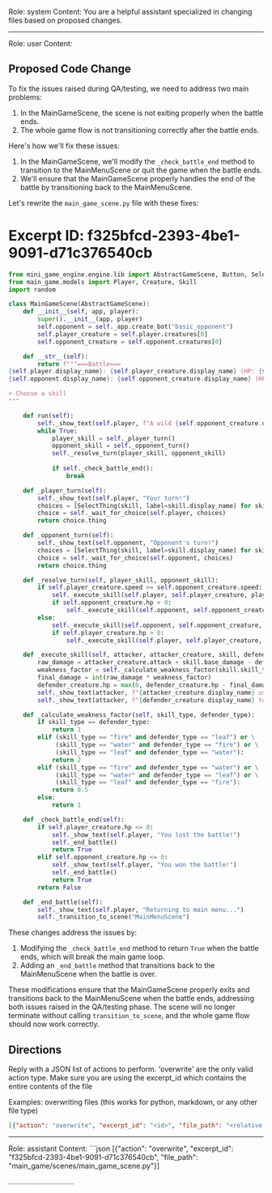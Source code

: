 Role: system
Content: You are a helpful assistant specialized in changing files based on proposed changes.
__________________
Role: user
Content: 
## Proposed Code Change
To fix the issues raised during QA/testing, we need to address two main problems:

1. In the MainGameScene, the scene is not exiting properly when the battle ends.
2. The whole game flow is not transitioning correctly after the battle ends.

Here's how we'll fix these issues:

1. In the MainGameScene, we'll modify the `_check_battle_end` method to transition to the MainMenuScene or quit the game when the battle ends.
2. We'll ensure that the MainGameScene properly handles the end of the battle by transitioning back to the MainMenuScene.

Let's rewrite the `main_game_scene.py` file with these fixes:

# Excerpt ID: f325bfcd-2393-4be1-9091-d71c376540cb
```python main_game/scenes/main_game_scene.py
from mini_game_engine.engine.lib import AbstractGameScene, Button, SelectThing
from main_game.models import Player, Creature, Skill
import random

class MainGameScene(AbstractGameScene):
    def __init__(self, app, player):
        super().__init__(app, player)
        self.opponent = self._app.create_bot("basic_opponent")
        self.player_creature = self.player.creatures[0]
        self.opponent_creature = self.opponent.creatures[0]

    def __str__(self):
        return f"""===Battle===
{self.player.display_name}: {self.player_creature.display_name} (HP: {self.player_creature.hp}/{self.player_creature.max_hp})
{self.opponent.display_name}: {self.opponent_creature.display_name} (HP: {self.opponent_creature.hp}/{self.opponent_creature.max_hp})

> Choose a skill
"""

    def run(self):
        self._show_text(self.player, f"A wild {self.opponent_creature.display_name} appeared!")
        while True:
            player_skill = self._player_turn()
            opponent_skill = self._opponent_turn()
            self._resolve_turn(player_skill, opponent_skill)
            
            if self._check_battle_end():
                break

    def _player_turn(self):
        self._show_text(self.player, "Your turn!")
        choices = [SelectThing(skill, label=skill.display_name) for skill in self.player_creature.skills]
        choice = self._wait_for_choice(self.player, choices)
        return choice.thing

    def _opponent_turn(self):
        self._show_text(self.opponent, "Opponent's turn!")
        choices = [SelectThing(skill, label=skill.display_name) for skill in self.opponent_creature.skills]
        choice = self._wait_for_choice(self.opponent, choices)
        return choice.thing

    def _resolve_turn(self, player_skill, opponent_skill):
        if self.player_creature.speed >= self.opponent_creature.speed:
            self._execute_skill(self.player, self.player_creature, player_skill, self.opponent_creature)
            if self.opponent_creature.hp > 0:
                self._execute_skill(self.opponent, self.opponent_creature, opponent_skill, self.player_creature)
        else:
            self._execute_skill(self.opponent, self.opponent_creature, opponent_skill, self.player_creature)
            if self.player_creature.hp > 0:
                self._execute_skill(self.player, self.player_creature, player_skill, self.opponent_creature)

    def _execute_skill(self, attacker, attacker_creature, skill, defender_creature):
        raw_damage = attacker_creature.attack + skill.base_damage - defender_creature.defense
        weakness_factor = self._calculate_weakness_factor(skill.skill_type, defender_creature.creature_type)
        final_damage = int(raw_damage * weakness_factor)
        defender_creature.hp = max(0, defender_creature.hp - final_damage)
        self._show_text(attacker, f"{attacker_creature.display_name} used {skill.display_name}!")
        self._show_text(attacker, f"{defender_creature.display_name} took {final_damage} damage!")

    def _calculate_weakness_factor(self, skill_type, defender_type):
        if skill_type == defender_type:
            return 1
        elif (skill_type == "fire" and defender_type == "leaf") or \
             (skill_type == "water" and defender_type == "fire") or \
             (skill_type == "leaf" and defender_type == "water"):
            return 2
        elif (skill_type == "fire" and defender_type == "water") or \
             (skill_type == "water" and defender_type == "leaf") or \
             (skill_type == "leaf" and defender_type == "fire"):
            return 0.5
        else:
            return 1

    def _check_battle_end(self):
        if self.player_creature.hp <= 0:
            self._show_text(self.player, "You lost the battle!")
            self._end_battle()
            return True
        elif self.opponent_creature.hp <= 0:
            self._show_text(self.player, "You won the battle!")
            self._end_battle()
            return True
        return False

    def _end_battle(self):
        self._show_text(self.player, "Returning to main menu...")
        self._transition_to_scene("MainMenuScene")
```

These changes address the issues by:

1. Modifying the `_check_battle_end` method to return `True` when the battle ends, which will break the main game loop.
2. Adding an `_end_battle` method that transitions back to the MainMenuScene when the battle is over.

These modifications ensure that the MainGameScene properly exits and transitions back to the MainMenuScene when the battle ends, addressing both issues raised in the QA/testing phase. The scene will no longer terminate without calling `transition_to_scene`, and the whole game flow should now work correctly.

## Directions
Reply with a JSON list of actions to perform. 'overwrite' are the only valid action type. 
Make sure you are using the excerpt_id which contains the entire contents of the file

Examples:
overwriting files (this works for python, markdown, or any other file type)
```json output_example1
[{"action": "overwrite", "excerpt_id": "<id>", "file_path": "<relative file path>"}]
```

__________________
Role: assistant
Content: ```json
[{"action": "overwrite", "excerpt_id": "f325bfcd-2393-4be1-9091-d71c376540cb", "file_path": "main_game/scenes/main_game_scene.py"}]
```
__________________
